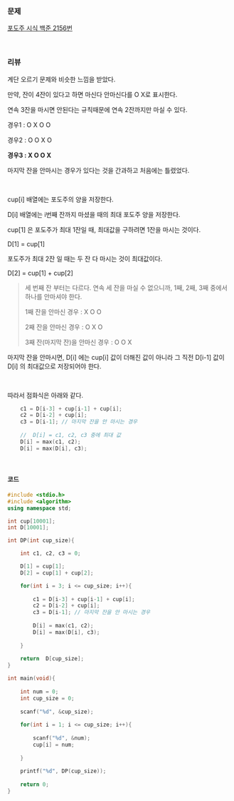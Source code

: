### 문제

[포도주 시식 백준 2156번](https://www.acmicpc.net/problem/2156)

</br>

### 리뷰

계단 오르기 문제와 비슷한 느낌을 받았다. 

만약, 잔이 4잔이 있다고 하면 마신다 안마신다를 O X로 표시한다. 

연속 3잔을 마시면 안된다는 규칙때문에 연속 2잔까지만 마실 수 있다. 

경우1 :  O X O O 

경우2 :  O O X O 

**경우3 :  X O O X**

마지막 잔을 안마시는 경우가 있다는 것을 간과하고 처음에는 틀렸었다. 



</br>

cup[i] 배열에는 포도주의 양을 저장한다. 

D[i] 배열에는 i번째 잔까지 마셨을 때의 최대 포도주 양을 저장한다. 

cup[1] 은 포도주가 최대 1잔일 때, 최대값을 구하려면 1잔을 마시는 것이다.

D[1] = cup[1]

포도주가 최대 2잔 일 때는 두 잔 다 마시는 것이 최대값이다.  

D[2]  = cup[1] + cup[2] 

> 세 번째 잔 부터는 다르다. 연속 세 잔을 마실 수 없으니까, 1째, 2째, 3째 중에서 하나를 안마셔야 한다.
>
> 1째 잔을 안마신 경우  :  X O O
>
> 2째 잔을 안마신 경우  :  O X O 
>
> 3째 잔(마지막 잔)을 안마신 경우  :  O O X

마지막 잔을 안마시면, D[i] 에는 cup[i] 값이 더해진 값이 아니라 그 직전 D[i-1] 값이 D[i] 의 최대값으로 저장되어야 한다. 

</br>

따라서 점화식은 아래와 같다. 

```c++
	c1 = D[i-3] + cup[i-1] + cup[i];
	c2 = D[i-2] + cup[i]; 
	c3 = D[i-1]; // 마지막 잔을 안 마시는 경우  
	
	//  D[i] = c1, c2, c3 중에 최대 값 
	D[i] = max(c1, c2);
	D[i] = max(D[i], c3);
```
</br>



#### **코드**

```c++
#include <stdio.h>
#include <algorithm>
using namespace std;

int cup[10001];
int D[10001];

int DP(int cup_size){

	int c1, c2, c3 = 0;

	D[1] = cup[1];
	D[2] = cup[1] + cup[2];

	for(int i = 3; i <= cup_size; i++){
	
		c1 = D[i-3] + cup[i-1] + cup[i];
		c2 = D[i-2] + cup[i];
		c3 = D[i-1]; // 마지막 잔을 안 마시는 경우  
		
		D[i] = max(c1, c2);
		D[i] = max(D[i], c3);
	
	}
	
	return  D[cup_size];
}

int main(void){
 	
 	int num = 0;
 	int cup_size = 0;
	  
	scanf("%d", &cup_size);
	
	for(int i = 1; i <= cup_size; i++){
		
		scanf("%d", &num);
		cup[i] = num;	
	
	}
	
	printf("%d", DP(cup_size));
	
	return 0;
}
```

